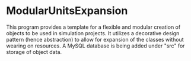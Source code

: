 # ModularUnitsExpansion
This program provides a template for a flexible and modular creation of objects to be used in simulation projects. It utilizes a decorative design pattern (hence abstraction) to allow for expansion of the classes without wearing on resources. A MySQL database is being added under "src" for storage of object data.
